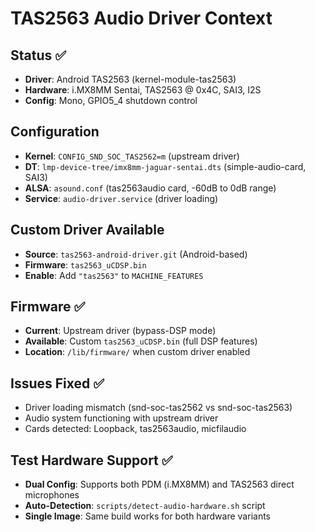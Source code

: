 # TAS2563 Audio Driver Context

## Status ✅
- **Driver**: Android TAS2563 (kernel-module-tas2563) 
- **Hardware**: i.MX8MM Sentai, TAS2563 @ 0x4C, SAI3, I2S
- **Config**: Mono, GPIO5_4 shutdown control

## Configuration
- **Kernel**: `CONFIG_SND_SOC_TAS2562=m` (upstream driver)
- **DT**: `lmp-device-tree/imx8mm-jaguar-sentai.dts` (simple-audio-card, SAI3)
- **ALSA**: `asound.conf` (tas2563audio card, -60dB to 0dB range)
- **Service**: `audio-driver.service` (driver loading)

## Custom Driver Available
- **Source**: `tas2563-android-driver.git` (Android-based)
- **Firmware**: `tas2563_uCDSP.bin`
- **Enable**: Add `"tas2563"` to `MACHINE_FEATURES`

## Firmware ✅
- **Current**: Upstream driver (bypass-DSP mode)
- **Available**: Custom `tas2563_uCDSP.bin` (full DSP features)
- **Location**: `/lib/firmware/` when custom driver enabled

## Issues Fixed ✅
- Driver loading mismatch (snd-soc-tas2562 vs snd-soc-tas2563)
- Audio system functioning with upstream driver
- Cards detected: Loopback, tas2563audio, micfilaudio

## Test Hardware Support ✅
- **Dual Config**: Supports both PDM (i.MX8MM) and TAS2563 direct microphones
- **Auto-Detection**: `scripts/detect-audio-hardware.sh` script
- **Single Image**: Same build works for both hardware variants
